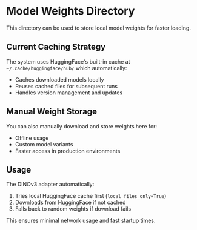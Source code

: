 # Model Weights Directory

This directory can be used to store local model weights for faster loading.

## Current Caching Strategy

The system uses HuggingFace's built-in cache at `~/.cache/huggingface/hub/` which automatically:
- Caches downloaded models locally
- Reuses cached files for subsequent runs
- Handles version management and updates

## Manual Weight Storage

You can also manually download and store weights here for:
- Offline usage
- Custom model variants
- Faster access in production environments

## Usage

The DINOv3 adapter automatically:
1. Tries local HuggingFace cache first (`local_files_only=True`)
2. Downloads from HuggingFace if not cached
3. Falls back to random weights if download fails

This ensures minimal network usage and fast startup times.
